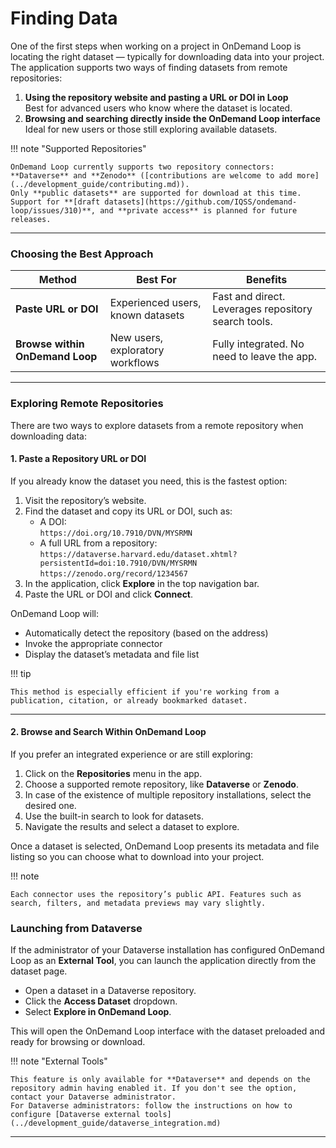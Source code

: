# Finding Data

One of the first steps when working on a project in OnDemand Loop is locating the right dataset — typically for downloading data into your project.
The application supports two ways of finding datasets from remote repositories:

1. **Using the repository website and pasting a URL or DOI in Loop**  
   Best for advanced users who know where the dataset is located.
2. **Browsing and searching directly inside the OnDemand Loop interface**  
   Ideal for new users or those still exploring available datasets.

!!! note "Supported Repositories"

    OnDemand Loop currently supports two repository connectors: **Dataverse** and **Zenodo** ([contributions are welcome to add more](../development_guide/contributing.md)).
    Only **public datasets** are supported for download at this time.  
    Support for **[draft datasets](https://github.com/IQSS/ondemand-loop/issues/310)**, and **private access** is planned for future releases.

---

### Choosing the Best Approach

| Method                          | Best For                           | Benefits                                             |
|---------------------------------|------------------------------------|------------------------------------------------------|
| **Paste URL or DOI**            | Experienced users, known datasets | Fast and direct. Leverages repository search tools.  |
| **Browse within OnDemand Loop** | New users, exploratory workflows   | Fully integrated. No need to leave the app.          |

---

### Exploring Remote Repositories

There are two ways to explore datasets from a remote repository when downloading data:

#### 1. Paste a Repository URL or DOI

If you already know the dataset you need, this is the fastest option:

1. Visit the repository’s website.
2. Find the dataset and copy its URL or DOI, such as:
    - A DOI:  
      `https://doi.org/10.7910/DVN/MYSRMN`
    - A full URL from a repository:  
      `https://dataverse.harvard.edu/dataset.xhtml?persistentId=doi:10.7910/DVN/MYSRMN`  
      `https://zenodo.org/record/1234567`
3. In the application, click **Explore** in the top navigation bar.
4. Paste the URL or DOI and click **Connect**.

OnDemand Loop will:

- Automatically detect the repository (based on the address)
- Invoke the appropriate connector
- Display the dataset’s metadata and file list

!!! tip

    This method is especially efficient if you're working from a publication, citation, or already bookmarked dataset.

---

#### 2. Browse and Search Within OnDemand Loop

If you prefer an integrated experience or are still exploring:

1. Click on the **Repositories** menu in the app.
2. Choose a supported remote repository, like **Dataverse** or **Zenodo**.
3. In case of the existence of multiple repository installations, select the desired one.
4. Use the built-in search to look for datasets.
5. Navigate the results and select a dataset to explore.

Once a dataset is selected, OnDemand Loop presents its metadata and file listing so you can choose what to download into your project.

!!! note
    
    Each connector uses the repository’s public API. Features such as search, filters, and metadata previews may vary slightly.

### Launching from Dataverse

If the administrator of your Dataverse installation has configured OnDemand Loop as an **External Tool**, you can launch the application directly from the dataset page.

- Open a dataset in a Dataverse repository.
- Click the **Access Dataset** dropdown.
- Select **Explore in OnDemand Loop**.

This will open the OnDemand Loop interface with the dataset preloaded and ready for browsing or download.

!!! note "External Tools"
    
    This feature is only available for **Dataverse** and depends on the repository admin having enabled it. If you don't see the option, contact your Dataverse administrator.
    For Dataverse administrators: follow the instructions on how to configure [Dataverse external tools](../development_guide/dataverse_integration.md)

---
